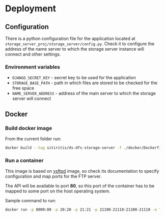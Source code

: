 # Deployment

## Configuration

There is a python configuration file for the application located at `storage_server_proj/storage_server/config.py`. Check it to configure the address of the name server to which the storage server instance will connect and other settings.

### Environment variables

- `DJANGO_SECRET_KEY` - secret key to be used for the application
- `STORAGE_BASE_PATH` - path in which files are stored to be checked for the free space
- `NAME_SERVER_ADDRESS` - address of the main server to which the storage server will connect

## Docker

### Build docker image

From the current folder run:

```sh
docker build --tag sitiritis/ds-dfs-storage-server -f ./docker/Dockerfile .
```

### Run a container

This image is based on [vsftpd](https://hub.docker.com/r/fauria/vsftpd/) image, so check its documentation to specify configuration and map ports for the FTP server.

The API will be available to port **80**, so this port of the container has to be mapped to some port on the host operating system.

Sample command to run:

```sh
docker run -p 8000:80 -p 20:20 -p 21:21 -p 21100-21110:21100-21110 -e "PASV_MIN_PORT=2100" -e "PASV_MAX_PORT=21110" --name storage-server sitiritis/ds-dfs-storage-server
```


